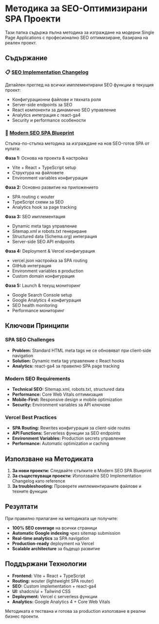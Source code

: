 # Методика за SEO-Оптимизирани SPA Проекти

Тази папка съдържа пълна методика за изграждане на модерни Single Page Applications с професионално SEO оптимизиране, базирана на реален проект.

## Съдържание

### 📋 [SEO Implementation Changelog](./seo-implementation-changelog.md)
Детайлен преглед на всички имплементирани SEO функции в текущия проект:
- Конфигурационни файлове и тяхната роля
- Server-side endpoints за SEO
- React компоненти за динамично SEO управление
- Analytics интеграция с react-ga4
- Security и performance особености

### 🚀 [Modern SEO SPA Blueprint](./modern-seo-spa-blueprint.md)
Стъпка-по-стъпка методика за изграждане на нов SEO-готов SPA от нулата:

**Фаза 1:** Основа на проекта & настройка
- Vite + React + TypeScript setup
- Структура на файловете
- Environment variables конфигурация

**Фаза 2:** Основно развитие на приложението
- SPA routing с wouter
- TypeScript схеми за SEO
- Analytics hook за page tracking

**Фаза 3:** SEO имплементация
- Dynamic meta tags управление
- Sitemap.xml и robots.txt генериране
- Structured data (Schema.org) интеграция
- Server-side SEO API endpoints

**Фаза 4:** Deployment & Vercel конфигурация
- vercel.json настройка за SPA routing
- GitHub интеграция
- Environment variables в production
- Custom domain конфигурация

**Фаза 5:** Launch & текущ мониторинг
- Google Search Console setup
- Google Analytics 4 конфигурация
- SEO health monitoring
- Performance мониторинг

## Ключови Принципи

### SPA SEO Challenges
- **Problem:** Standard HTML meta tags не се обновяват при client-side navigation
- **Solution:** Dynamic meta tag управление с React hooks
- **Analytics:** react-ga4 за правилно SPA page tracking

### Modern SEO Requirements
- **Technical SEO:** Sitemap.xml, robots.txt, structured data
- **Performance:** Core Web Vitals оптимизация
- **Mobile-First:** Responsive design и mobile optimization
- **Security:** Environment variables за API ключове

### Vercel Best Practices
- **SPA Routing:** Rewrites конфигурация за client-side routes
- **API Functions:** Serverless функции за SEO endpoints
- **Environment Variables:** Production secrets управление
- **Performance:** Automatic optimization и caching

## Използване на Методиката

1. **За нови проекти:** Следвайте стъпките в Modern SEO SPA Blueprint
2. **За съществуващи проекти:** Използвайте SEO Implementation Changelog като reference
3. **За troubleshooting:** Проверете имплементираните файлове и техните функции

## Резултати

При правилно прилагане на методиката ще получите:
- **100% SEO coverage** на всички страници
- **Automatic Google indexing** чрез sitemap submission
- **Real-time analytics** за SPA navigation
- **Production-ready** deployment на Vercel
- **Scalable architecture** за бъдещо развитие

## Поддържани Технологии

- **Frontend:** Vite + React + TypeScript
- **Routing:** wouter (lightweight SPA router)
- **SEO:** Custom implementation + react-ga4
- **UI:** shadcn/ui + Tailwind CSS
- **Deployment:** Vercel с serverless функции
- **Analytics:** Google Analytics 4 + Core Web Vitals

Методиката е тествана и готова за production използване в реални бизнес проекти.